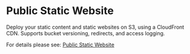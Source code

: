 # Public Static Website

Deploy your static content and static websites on S3, using a CloudFront CDN. Supports bucket versioning, redirects, and access logging.

For details please see: [Public Static Website](https://github.com/gruntwork-io/terraform-aws-service-catalog/tree/master/modules/services/public-static-website/README.adoc)


<!-- ##DOCS-SOURCER-START
{"sourcePlugin":"Service Catalog Reference","hash":"b2be901467ef44aae6818175fa243db3"}
##DOCS-SOURCER-END -->
